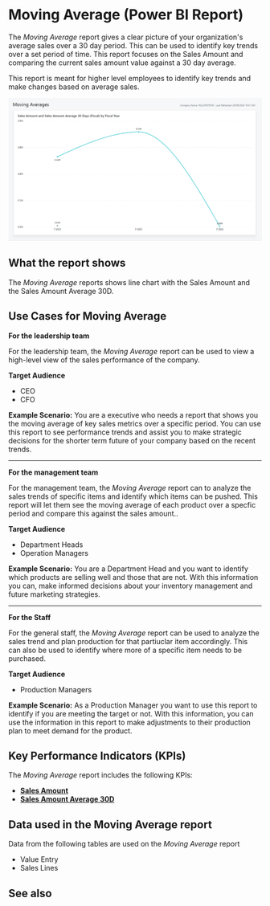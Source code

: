# Moving Average (Power BI Report)

The _Moving Average_ report gives a clear picture of your organization's average sales over a 30 day period. This can be used to identify key trends over a set period of time. This report focuses on the Sales Amount and comparing the current sales amount value against a 30 day average. 

This report is meant for higher level employees to identify key trends and make changes based on average sales.

![Moving Average](/business-central/media/sales/moving-average.png "Moving Average - Screenshot")

## What the report shows

The *Moving Average* reports shows line chart with the Sales Amount and the Sales Amount Average 30D.


## Use Cases for Moving Average

**For the leadership team**

For the leadership team, the *Moving Average* report can be used to view a high-level view of the sales performance of the company.

**Target Audience**

- CEO
- CFO

**Example Scenario:** You are a executive who needs a report that shows you the moving average of key sales metrics over a specific period. You can use this report to see performance trends and assist you to make strategic decisions for the shorter term future of your company based on the recent trends.

---

**For the management team**

For the management team, the *Moving Average* report can to analyze the sales trends of specific items and identify which items can be pushed. This report will let them see the moving average of each product over a specfic period and compare this against the sales amount..

**Target Audience**

- Department Heads
- Operation Managers

**Example Scenario:** You are a Department Head and you want to identify which products are selling well and those that are not. With this information you can, make informed decisions about your inventory management and future marketing strategies. 

---

**For the Staff**

For the general staff, the *Moving Average* report can be used to analyze the sales trend and plan production for that partiuclar item accordingly. This can also be used to identify where more of a specific item needs to be purchased.

**Target Audience**

- Production Managers

**Example Scenario:** As a Production Manager you want to use this report to identify if you are meeting the target or not. With this information, you can use the information in this report to make adjustments to their production plan to meet demand for the product.


## Key Performance Indicators (KPIs)

The _Moving Average_ report includes the following KPIs:

- [**Sales Amount**](sales-kpi.md#sales-amount)
- [**Sales Amount Average 30D**](sales-kpi.md#sales-amount-average-30d)

## Data used in the Moving Average report

Data from the following tables are used on the *Moving Average* report
- Value Entry
- Sales Lines


## See also
